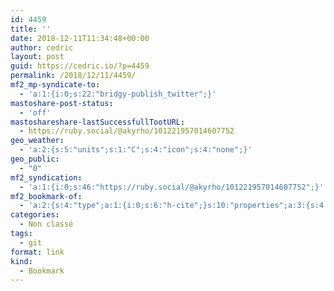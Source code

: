```yaml
---
id: 4459
title: ''
date: 2018-12-11T11:34:48+00:00
author: cedric
layout: post
guid: https://cedric.io/?p=4459
permalink: /2018/12/11/4459/
mf2_mp-syndicate-to:
  - 'a:1:{i:0;s:22:"bridgy-publish_twitter";}'
mastoshare-post-status:
  - 'off'
mastoshareshare-lastSuccessfullTootURL:
  - https://ruby.social/@akyrho/101221957014607752
geo_weather:
  - 'a:2:{s:5:"units";s:1:"C";s:4:"icon";s:4:"none";}'
geo_public:
  - "0"
mf2_syndication:
  - 'a:1:{i:0;s:46:"https://ruby.social/@akyrho/101221957014607752";}'
mf2_bookmark-of:
  - 'a:2:{s:4:"type";a:1:{i:0;s:6:"h-cite";}s:10:"properties";a:3:{s:4:"name";a:1:{i:0;s:15:"The git pickaxe";}s:3:"url";a:1:{i:0;s:55:"http://www.philandstuff.com/2014/02/09/git-pickaxe.html";}s:6:"author";a:2:{s:4:"type";a:1:{i:0;s:6:"h-card";}s:10:"properties";a:2:{s:4:"name";a:1:{i:0;s:13:"Philip Potter";}s:3:"url";a:1:{i:0;s:27:"http://www.philandstuff.com";}}}}}'
categories:
  - Non classé
tags:
  - git
format: link
kind:
  - Bookmark
---
```

